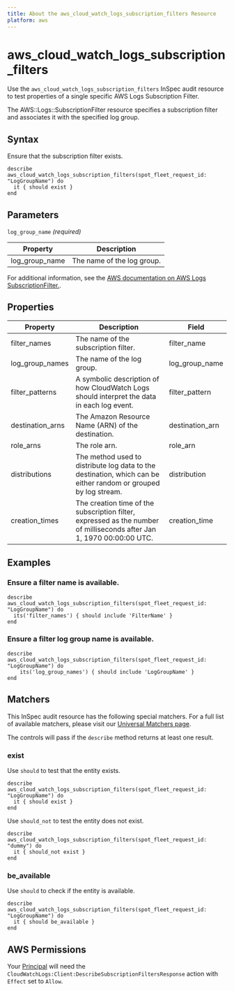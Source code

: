 ```yaml
---
title: About the aws_cloud_watch_logs_subscription_filters Resource
platform: aws
---
```


# aws_cloud_watch_logs_subscription_filters

Use the `aws_cloud_watch_logs_subscription_filters` InSpec audit resource to test properties of a single specific AWS Logs Subscription Filter.

The AWS::Logs::SubscriptionFilter resource specifies a subscription filter and associates it with the specified log group.

## Syntax

Ensure that the subscription filter exists.

    describe aws_cloud_watch_logs_subscription_filters(spot_fleet_request_id: "LogGroupName") do
      it { should exist }
    end

## Parameters

`log_group_name` _(required)_

| Property | Description |
| --- | --- |
| log_group_name | The name of the log group. |

For additional information, see the [AWS documentation on AWS Logs SubscriptionFilter.](https://docs.aws.amazon.com/AWSCloudFormation/latest/UserGuide/aws-resource-logs-subscriptionfilter.html).

## Properties

| Property | Description | Field | 
| --- | --- | --- |
| filter_names | The name of the subscription filter. | filter_name |
| log_group_names | The name of the log group. | log_group_name |
| filter_patterns | A symbolic description of how CloudWatch Logs should interpret the data in each log event. | filter_pattern |
| destination_arns | The Amazon Resource Name (ARN) of the destination. | destination_arn |
| role_arns | The role arn. | role_arn |
| distributions | The method used to distribute log data to the destination, which can be either random or grouped by log stream. | distribution |
| creation_times | The creation time of the subscription filter, expressed as the number of milliseconds after Jan 1, 1970 00:00:00 UTC. | creation_time |

## Examples

### Ensure a filter name is available.
    describe aws_cloud_watch_logs_subscription_filters(spot_fleet_request_id: "LogGroupName") do
      its('filter_names') { should include 'FilterName' }
    end

### Ensure a filter log group name is available.
    describe aws_cloud_watch_logs_subscription_filters(spot_fleet_request_id: "LogGroupName") do
        its('log_group_names') { should include 'LogGroupName' }
    end

## Matchers

This InSpec audit resource has the following special matchers. For a full list of available matchers, please visit our [Universal Matchers page](https://www.inspec.io/docs/reference/matchers/).

The controls will pass if the `describe` method returns at least one result.

### exist

Use `should` to test that the entity exists.

    describe aws_cloud_watch_logs_subscription_filters(spot_fleet_request_id: "LogGroupName") do
      it { should exist }
    end

Use `should_not` to test the entity does not exist.

    describe aws_cloud_watch_logs_subscription_filters(spot_fleet_request_id: "dummy") do
      it { should_not exist }
    end

### be_available

Use `should` to check if the entity is available.

    describe aws_cloud_watch_logs_subscription_filters(spot_fleet_request_id: "LogGroupName") do
      it { should be_available }
    end

## AWS Permissions

Your [Principal](https://docs.aws.amazon.com/IAM/latest/UserGuide/intro-structure.html#intro-structure-principal) will need the `CloudWatchLogs:Client:DescribeSubscriptionFiltersResponse` action with `Effect` set to `Allow`.